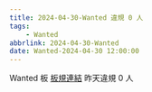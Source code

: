 ```yaml
---
title: 2024-04-30-Wanted 違規 0 人
tags:
    - Wanted
abbrlink: 2024-04-30-Wanted
date: Wanted-2024-04-30 12:00:00
---
```

Wanted 板 [板規連結](https://www.ptt.cc/bbs/Wanted/M.1608829773.A.D3B.html)
昨天違規 0 人
